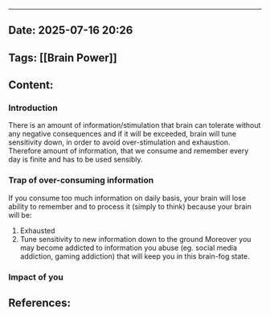  ---

## Date: 2025-07-16 20:26 

## Tags:  [[Brain Power]]


## Content:

### Introduction

There is an amount of information/stimulation that brain can tolerate without any negative consequences and if it will be exceeded,  brain will tune sensitivity down, in order to avoid over-stimulation and exhaustion. Therefore amount of information, that we consume and remember every day is finite and has to be used sensibly.  
### Trap of over-consuming information

If you consume too much information on daily basis, your brain will lose ability to remember and to process it (simply to think) because your brain will be:
1. Exhausted
2. Tune sensitivity to new information down to the ground
Moreover you may become addicted to information you abuse (eg. social media addiction, gaming addiction) that will keep you in this brain-fog state.

### Impact of you 

## References: